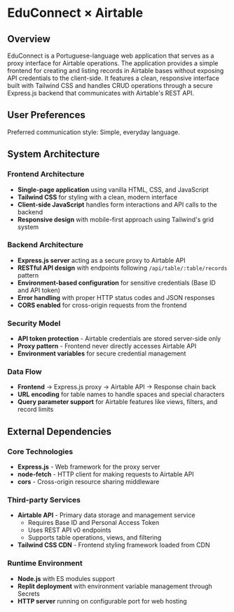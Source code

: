 # EduConnect × Airtable

## Overview

EduConnect is a Portuguese-language web application that serves as a proxy interface for Airtable operations. The application provides a simple frontend for creating and listing records in Airtable bases without exposing API credentials to the client-side. It features a clean, responsive interface built with Tailwind CSS and handles CRUD operations through a secure Express.js backend that communicates with Airtable's REST API.

## User Preferences

Preferred communication style: Simple, everyday language.

## System Architecture

### Frontend Architecture
- **Single-page application** using vanilla HTML, CSS, and JavaScript
- **Tailwind CSS** for styling with a clean, modern interface
- **Client-side JavaScript** handles form interactions and API calls to the backend
- **Responsive design** with mobile-first approach using Tailwind's grid system

### Backend Architecture
- **Express.js server** acting as a secure proxy to Airtable API
- **RESTful API design** with endpoints following `/api/table/:table/records` pattern
- **Environment-based configuration** for sensitive credentials (Base ID and API token)
- **Error handling** with proper HTTP status codes and JSON responses
- **CORS enabled** for cross-origin requests from the frontend

### Security Model
- **API token protection** - Airtable credentials are stored server-side only
- **Proxy pattern** - Frontend never directly accesses Airtable API
- **Environment variables** for secure credential management

### Data Flow
- **Frontend** → Express.js proxy → Airtable API → Response chain back
- **URL encoding** for table names to handle spaces and special characters
- **Query parameter support** for Airtable features like views, filters, and record limits

## External Dependencies

### Core Technologies
- **Express.js** - Web framework for the proxy server
- **node-fetch** - HTTP client for making requests to Airtable API
- **cors** - Cross-origin resource sharing middleware

### Third-party Services
- **Airtable API** - Primary data storage and management service
  - Requires Base ID and Personal Access Token
  - Uses REST API v0 endpoints
  - Supports table operations, views, and filtering
- **Tailwind CSS CDN** - Frontend styling framework loaded from CDN

### Runtime Environment
- **Node.js** with ES modules support
- **Replit deployment** with environment variable management through Secrets
- **HTTP server** running on configurable port for web hosting